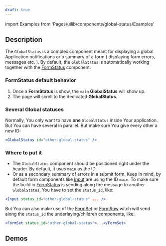 ```yaml
---
draft: true
---
```


import Examples from 'Pages/uilib/components/global-status/Examples'

## Description

The `GlobalStatus` is a complex component meant for displaying a global Application notifications or a summary of a form ( displaying form errors, messages etc. ).
By default, the `GlobalStatus` is automatically working together with the [FormStatus](/uilib/components/form-status) component.

### FormStatus default behavior

1. Once a **FormStatus** is show, the `main` **GlobalStatus** will show up.
2. The page will scroll to the dedicated **GlobalStatus**.

### Several Global statuses

Normally, You only want to have **one** `GlobalStatus` inside Your application. But You can have several in parallel. But make sure You give every other a new ID:

```jsx
<GlobalStatus id="other-global-status" />
```

### Where to put it

- The `GlobalStatus` component should be positioned right under the header. By default, it uses `main` as the ID.
- Or as a secondary summary of errors in a submit form. Keep in mind, by default form components like [Input](/uilib/components/input) are using the ID `main`. To make sure the build in [FormStatus](/uilib/components/form-status) is sending along the message to another `GlobalStatus`, You have to set the `status_id`, like:

```jsx
<Input status_id="other-global-status" ... />
```

But You can also make use of the [FormSet](/uilib/components/form-set) or [FormRow](/uilib/components/form-row) witch will send along the `status_id` the underlaying/children components, like:

```jsx
<FormSet status_id="other-global-status">...</FormSet>
```

## Demos

<Examples />
